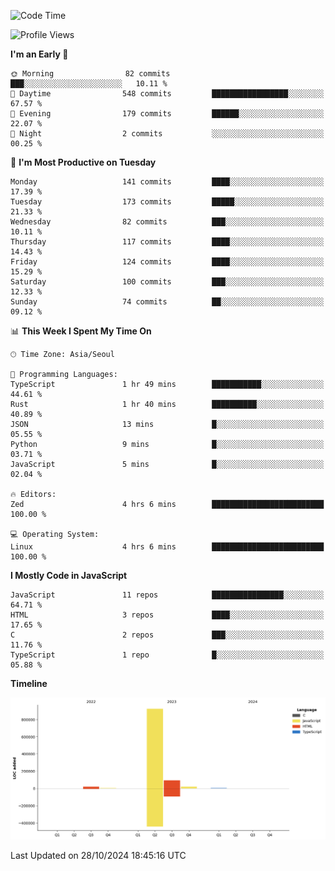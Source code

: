 <!--START_SECTION:waka-->
![Code Time](http://img.shields.io/badge/Code%20Time-110%20hrs%205%20mins-blue)

![Profile Views](http://img.shields.io/badge/Profile%20Views-0-blue)

**I'm an Early 🐤** 

```text
🌞 Morning                82 commits          ███░░░░░░░░░░░░░░░░░░░░░░   10.11 % 
🌆 Daytime                548 commits         █████████████████░░░░░░░░   67.57 % 
🌃 Evening                179 commits         ██████░░░░░░░░░░░░░░░░░░░   22.07 % 
🌙 Night                  2 commits           ░░░░░░░░░░░░░░░░░░░░░░░░░   00.25 % 
```
📅 **I'm Most Productive on Tuesday** 

```text
Monday                   141 commits         ████░░░░░░░░░░░░░░░░░░░░░   17.39 % 
Tuesday                  173 commits         █████░░░░░░░░░░░░░░░░░░░░   21.33 % 
Wednesday                82 commits          ███░░░░░░░░░░░░░░░░░░░░░░   10.11 % 
Thursday                 117 commits         ████░░░░░░░░░░░░░░░░░░░░░   14.43 % 
Friday                   124 commits         ████░░░░░░░░░░░░░░░░░░░░░   15.29 % 
Saturday                 100 commits         ███░░░░░░░░░░░░░░░░░░░░░░   12.33 % 
Sunday                   74 commits          ██░░░░░░░░░░░░░░░░░░░░░░░   09.12 % 
```


📊 **This Week I Spent My Time On** 

```text
🕑︎ Time Zone: Asia/Seoul

💬 Programming Languages: 
TypeScript               1 hr 49 mins        ███████████░░░░░░░░░░░░░░   44.61 % 
Rust                     1 hr 40 mins        ██████████░░░░░░░░░░░░░░░   40.89 % 
JSON                     13 mins             █░░░░░░░░░░░░░░░░░░░░░░░░   05.55 % 
Python                   9 mins              █░░░░░░░░░░░░░░░░░░░░░░░░   03.71 % 
JavaScript               5 mins              █░░░░░░░░░░░░░░░░░░░░░░░░   02.04 % 

🔥 Editors: 
Zed                      4 hrs 6 mins        █████████████████████████   100.00 % 

💻 Operating System: 
Linux                    4 hrs 6 mins        █████████████████████████   100.00 % 
```

**I Mostly Code in JavaScript** 

```text
JavaScript               11 repos            ████████████████░░░░░░░░░   64.71 % 
HTML                     3 repos             ████░░░░░░░░░░░░░░░░░░░░░   17.65 % 
C                        2 repos             ███░░░░░░░░░░░░░░░░░░░░░░   11.76 % 
TypeScript               1 repo              █░░░░░░░░░░░░░░░░░░░░░░░░   05.88 % 
```



**Timeline**

![Lines of Code chart](https://raw.githubusercontent.com/project-dy/project-dy/main/assets/bar_graph.png)


 Last Updated on 28/10/2024 18:45:16 UTC
<!--END_SECTION:waka-->
